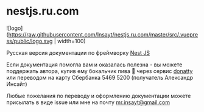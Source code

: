# nestjs.ru.com

![logo](https://raw.githubusercontent.com/Insayt/nestjs.ru.com/master/src/.vuepress/public/logo.svg | width=100)

Русская версия документации по фреймворку [Nest JS](https://nestjs.com/)

Если документация помогла вам и оказалась полезна - вы можете
поддержать автора, купив ему бокальчик пива 🍺 через сервис [donatty](https://donatty.com/aleksandrinsayt)
или переводом на карту Сбербанка 5469 5200 (получатель Александр Инсайт)

Любые пожелания по переводу и оформлению документации можете присылать в виде issue
или мне на почту <a href="mailto:mr.insayt@gmail.com"> mr.insayt@gmail.com </a>